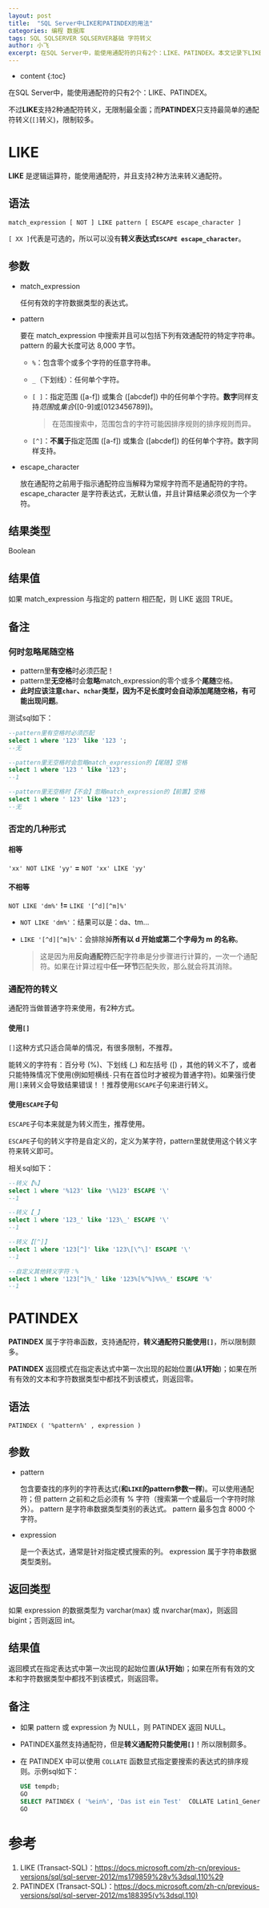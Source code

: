 ```yaml
---
layout: post
title:  "SQL Server中LIKE和PATINDEX的用法"
categories: 编程 数据库
tags: SQL SQLSERVER SQLSERVER基础 字符转义
author: 小飞
excerpt: 在SQL Server中，能使用通配符的只有2个：LIKE、PATINDEX。本文记录下LIKE、PATINDEX的用法，以及通配符的使用和转义。
---
```


* content
{:toc}

在SQL Server中，能使用通配符的只有2个：LIKE、PATINDEX。

不过**LIKE**支持2种通配符转义，无限制最全面；而**PATINDEX**只支持最简单的通配符转义(`[]`转义)，限制较多。

# LIKE

**LIKE** 是逻辑运算符，能使用通配符，并且支持2种方法来转义通配符。

## 语法

```
match_expression [ NOT ] LIKE pattern [ ESCAPE escape_character ]
```

`[ XX ]`代表是可选的，所以可以没有**转义表达式`ESCAPE escape_character`**。

## 参数

* match_expression

    任何有效的字符数据类型的表达式。

* pattern

    要在 match_expression 中搜索并且可以包括下列有效通配符的特定字符串。 pattern 的最大长度可达 8,000 字节。
    
    * `%`：包含零个或多个字符的任意字符串。

    * `_`（下划线）：任何单个字符。

    * `[ ]`：指定范围 ([a-f]) 或集合 ([abcdef]) 中的任何单个字符。**数字**同样支持*范围*或*集合*([0-9]或[0123456789])。
    
        > 在范围搜索中，范围包含的字符可能因排序规则的排序规则而异。

    * `[^]`：**不属于**指定范围 ([a-f]) 或集合 ([abcdef]) 的任何单个字符。数字同样支持。

* escape_character

    放在通配符之前用于指示通配符应当解释为常规字符而不是通配符的字符。 escape_character 是字符表达式，无默认值，并且计算结果必须仅为一个字符。

## 结果类型

Boolean

## 结果值

如果 match_expression 与指定的 pattern 相匹配，则 LIKE 返回 TRUE。

## 备注

### 何时忽略尾随空格

* pattern里**有空格**时必须匹配！
* pattern里**无空格**时会**忽略**match_expression的零个或多个**尾随**空格。
* **此时应该注意`char`、`nchar`类型，因为不足长度时会自动添加尾随空格，有可能出现问题**。

测试sql如下：

```sql
--pattern里有空格时必须匹配
select 1 where '123' like '123 ';
--无

--pattern里无空格时会忽略match_expression的【尾随】空格
select 1 where '123 ' like '123';
--1

--pattern里无空格时【不会】忽略match_expression的【前置】空格
select 1 where ' 123' like '123';
--无
```

### 否定的几种形式

#### 相等

`'xx' NOT LIKE 'yy'` **=** `NOT 'xx' LIKE 'yy'`

#### 不相等

`NOT LIKE 'dm%'` **!=** `LIKE '[^d][^m]%'`

* `NOT LIKE 'dm%'`：结果可以是：da、tm...
* `LIKE '[^d][^m]%'`：会排除掉**所有以 d 开始或第二个字母为 m 的名称**。

    > 这是因为用**反向通配符**匹配字符串是分步骤进行计算的，一次一个通配符。如果在计算过程中**任一环节**匹配失败，那么就会将其消除。

### 通配符的转义

通配符当做普通字符来使用，有2种方式。

#### 使用`[]`

`[]`这种方式只适合简单的情况，有很多限制，不推荐。

能转义的字符有：百分号 (%)、下划线 (_) 和左括号 ([) ，其他的转义不了，或者只能特殊情况下使用(例如短横线`-`只有在首位时才被视为普通字符)。如果强行使用`[]`来转义会导致结果错误！！推荐使用`ESCAPE`子句来进行转义。

#### 使用`ESCAPE`子句

`ESCAPE`子句本来就是为转义而生，推荐使用。

`ESCAPE`子句的转义字符是自定义的，定义为某字符，pattern里就使用这个转义字符来转义即可。

相关sql如下：

```sql
--转义【%】
select 1 where '%123' like '\%123' ESCAPE '\'
--1

--转义【_】
select 1 where '123_' like '123\_' ESCAPE '\'
--1

--转义【[^]】
select 1 where '123[^]' like '123\[\^\]' ESCAPE '\'
--1

--自定义其他转义字符：%
select 1 where '123[^]%_' like '123%[%^%]%%%_' ESCAPE '%'
--1
```

# PATINDEX

**PATINDEX** 属于字符串函数，支持通配符，**转义通配符只能使用`[]`**，所以限制颇多。

**PATINDEX** 返回模式在指定表达式中第一次出现的起始位置(**从1开始**)；如果在所有有效的文本和字符数据类型中都找不到该模式，则返回零。

## 语法

```
PATINDEX ( '%pattern%' , expression )
```

## 参数

* pattern

    包含要查找的序列的字符表达式(**和`LIKE`的pattern参数一样**)。可以使用通配符；但 pattern 之前和之后必须有 % 字符（搜索第一个或最后一个字符时除外）。 pattern 是字符串数据类型类别的表达式。 pattern 最多包含 8000 个字符。

* expression

    是一个表达式，通常是针对指定模式搜索的列。 expression 属于字符串数据类型类别。

## 返回类型

如果 expression 的数据类型为 varchar(max) 或 nvarchar(max)，则返回 bigint；否则返回 int。

## 结果值

返回模式在指定表达式中第一次出现的起始位置(**从1开始**)；如果在所有有效的文本和字符数据类型中都找不到该模式，则返回零。

## 备注

* 如果 pattern 或 expression 为 NULL，则 PATINDEX 返回 NULL。
* PATINDEX虽然支持通配符，但是**转义通配符只能使用`[]`**！所以限制颇多。
* 在 PATINDEX 中可以使用 `COLLATE` 函数显式指定要搜索的表达式的排序规则。示例sql如下：

    ```sql
    USE tempdb;
    GO
    SELECT PATINDEX ( '%ein%', 'Das ist ein Test'  COLLATE Latin1_General_BIN) ;
    GO
    ```

# 参考

1. LIKE (Transact-SQL)：<https://docs.microsoft.com/zh-cn/previous-versions/sql/sql-server-2012/ms179859%28v%3dsql.110%29>
2. PATINDEX (Transact-SQL)：<https://docs.microsoft.com/zh-cn/previous-versions/sql/sql-server-2012/ms188395(v%3dsql.110)>
